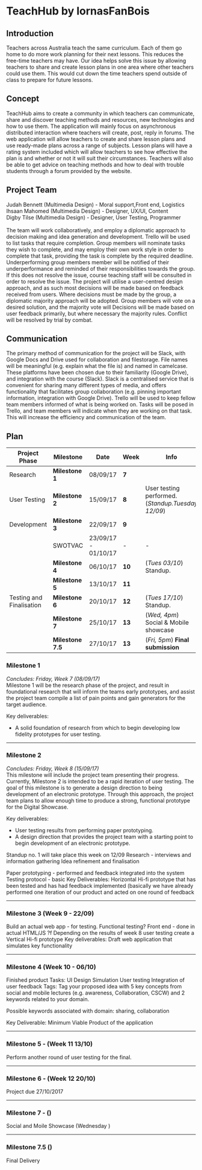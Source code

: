 # TeachHub by lornasFanBois

## Introduction

Teachers across Australia teach the same curriculum. Each of them go home to do more work planning for their next lessons. This reduces the free-time teachers may have. Our idea helps solve this issue by allowing teachers to share and create lesson plans in one area where other teachers could use them. This would cut down the time teachers spend outside of class to prepare for future lessons.

## Concept

TeachHub aims to create a community in which teachers can communicate, share and discover teaching methods and resources, new technologies and how to use them. The application will mainly focus on asynchronous distributed interaction where teachers will create, post, reply in forums. The web application will allow teachers to create and share lesson plans and use ready-made plans across a range of subjects. Lesson plans will have a rating system included which will allow teachers to see how effective the plan is and whether or not it will suit their circumstances. Teachers will also be able to get advice on teaching methods and how to deal with trouble students through a forum provided by the website.

## Project Team

Judah Bennett (Multimedia Design) - Moral support,Front end, Logistics<br />
Ihsaan Mahomed (Multimedia Design) -  Designer, UX/UI, Content<br />
Digby Tilse (Multimedia Design) - Designer, User Testing, Programmer <br /><br />
The team will work collaboratively, and employ a diplomatic approach to decision making and idea generation and development. Trello will be used to list tasks that require completion. Group members will nominate tasks they wish to complete, and may employ their own work style in order to complete that task, providing the task is complete by the required deadline. Underperforming group members member will be notified of their underperformance and reminded of their responsibilities towards the group. If this does not resolve the issue, course teaching staff will be consulted in order to resolve the issue. The project will utilise a user-centred design approach, and as such most decisions will be made based on feedback received from users. Where decisions must be made by the group, a diplomatic majority approach will be adopted. Group members will vote on a desired solution, and the majority vote will Decisions will be made based on user feedback primarily, but where necessary the majority rules. Conflict will be resolved by trial by combat.
 
## Communication

The primary method of communication for the project will be Slack, with Google Docs and Drive used for collaboration and filestorage. File names will be meaningful (e.g. explain what the file is) and named in camelcase. These platforms have been chosen due to their familiarity (Google Drive), and integration with the course (Slack). Slack is a centralised service that is convenient for sharing many different types of media, and offers functionality that facilitates group collaboration (e.g. pinning important information, integration with Google Drive).
Trello will be used to keep fellow team members informed of what is being worked on. Tasks will be posed in Trello, and team members will indicate when they are working on that task. This will increase the efficiency and communication of the team.



## Plan



Project Phase| Milestone | Date | Week | Info|
--- | --- | --- | --- |--- |
Research | **Milestone 1** | 08/09/17 | **7** |
User Testing | **Milestone 2** | 15/09/17 | **8** | User testing performed. <br /> (_Standup.Tuesday 12/09_)
Development | **Milestone 3** | 22/09/17 | **9** |
| |   SWOTVAC | 23/09/17 - 01/10/17 | - | -
| | **Milestone 4** | 06/10/17 | **10** | (_Tues 03/10_) Standup.
| | **Milestone 5** | 13/10/17 | **11** |
Testing and Finalisation | **Milestone 6** | 20/10/17 | **12** | (_Tues 17/10_) Standup. 
| | **Milestone 7** | 25/10/17 | **13** | (_Wed, 4pm_) Social & Mobile showcase
| | **Milestone 7.5** | 27/10/17 | **13** | (_Fri, 5pm_) **Final submission**


### Milestone 1 <br />
_Concludes: Friday, Week 7 (08/09/17)_<br />
Milestone 1 will be the research phase of the project, and result in foundational research that will inform the teams early prototypes, and assist the project team compile a list of pain points and gain generators for the target audience.
<br />

Key deliverables: <br />
* A solid foundation of research from which to begin developing low fidelity prototypes for user testing.<br />
 <hr />

### Milestone 2
_Concludes: Friday, Week 8 (15/09/17)_<br />
This milestone will include the project team presenting their progress. Currently, Milestone 2 is intended to be a rapid iteration of user testing. The goal of this milestone is to generate a design direction to being development of an electronic prototype. Through this approach, the project team plans to allow enough time to produce a strong, functional prototype for the Digital Showcase. <br />

Key deliverables: <br />
* User testing results from performing paper prototyping.
* A design direction that provides the project team with a starting point to begin development of an electronic prototype. <br /> 

Standup no. 1 will take place this week on 12/09
Research - interviews and information gathering
Idea refinement and finalisation


Paper prototyping - performed and feedback integrated into the system
Testing protocol - basic
Key Deliverables:
Horizontal Hi-fi prototype that has been tested and has had feedback implemented (basically we have already performed one iteration of our product and acted on one round of feedback
<hr />

### Milestone 3 (Week 9 - 22/09)
Build an actual web app - for testing. Functional testing?
Front end - done in actual HTML/JS ?f
Depending on the results of week 8 user testing create a Vertical Hi-fi prototype
Key deliverables:
Draft web application that simulates key functionality 
<hr />

### Milestone 4 (Week 10 - 06/10)

Finished product
Tasks:
UI Design
Simulation
User testing
Integration of user feedback
Tags: Tag your proposed idea with 5 key concepts from social and mobile lectures (e.g. awareness, Collaboration, CSCW) and 2 keywords related to your domain.

Possible keywords associated with domain: sharing, collaboration

Key Deliverable: Minimum Viable Product of the application

<hr />

### Milestone 5 - (Week 11 13/10)
Perform another round of user testing for the final.

<hr />

### Milestone 6 - (Week 12 20/10)<br />
Project due 27/10/2017

<hr />

### Milestone 7 - ()
Social and Moile Showcase (Wednesday )

<hr />

### Milestone 7.5 ()
Final Delivery